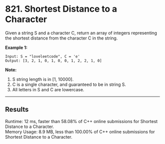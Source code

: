 # 821. Shortest Distance to a Character  

Given a string S and a character C, return an array of integers representing the shortest distance from the character C in the string.  

**Example 1:**

    Input: S = "loveleetcode", C = 'e'
    Output: [3, 2, 1, 0, 1, 0, 0, 1, 2, 2, 1, 0]
 

**Note:**  

1. S string length is in [1, 10000].
2. C is a single character, and guaranteed to be in string S.
3. All letters in S and C are lowercase.

---
## Results  

Runtime: 12 ms, faster than 58.08% of C++ online submissions for Shortest Distance to a Character.  
Memory Usage: 8.9 MB, less than 100.00% of C++ online submissions for Shortest Distance to a Character.  





